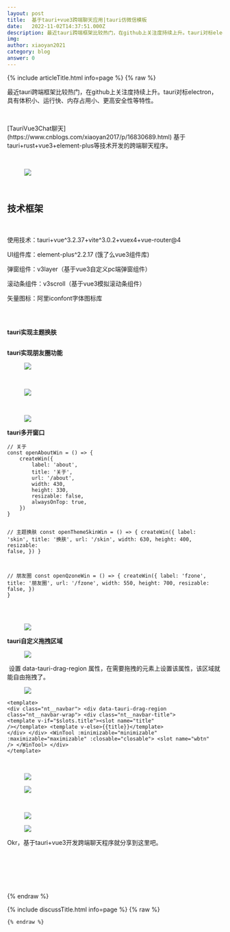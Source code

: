 ```yaml
---
layout: post
title:  基于tauri+vue3跨端聊天应用|tauri仿微信模板
date:   2022-11-02T14:37:51.000Z
description: 最近tauri跨端框架比较热门，在github上关注度持续上升。tauri对标electron，具有体积小、运行快、内存占用小、更高安全性等特性。\[T...
img: 
author: xiaoyan2021
category: blog
answer: 0
---
```

<div class="article-root">
  <div class="article">
    {% include articleTitle.html info=page %}
    {% raw %}
    <div class="article-content"><p>最近tauri跨端框架比较热门，在github上关注度持续上升。tauri对标electron，具有体积小、运行快、内存占用小、更高安全性等特性。</p><p>&nbsp;</p><p>[TauriVue3Chat聊天](https://www.cnblogs.com/xiaoyan2017/p/16830689.html) 基于tauri+rust+vue3+element-plus等技术开发的跨端聊天程序。</p><p>&nbsp;</p><figure class="image"><img src="https://www.samyoc.com/uploads/users/26987/images/1667399402004.png"></figure><p>&nbsp;</p><h2><strong>技术框架</strong></h2><p>&nbsp;</p><p>使用技术：tauri+vue^3.2.37+vite^3.0.2+vuex4+vue-router@4</p><p>UI组件库：element-plus^2.2.17 (饿了么vue3组件库)</p><p>弹窗组件：v3layer（基于vue3自定义pc端弹窗组件）</p><p>滚动条组件：v3scroll（基于vue3模拟滚动条组件）</p><p>矢量图标：阿里iconfont字体图标库</p><p>&nbsp;</p><figure class="image"><img></figure><p><strong>tauri实现主题换肤</strong></p><figure class="image"><img></figure><p><strong>tauri实现朋友圈功能</strong></p><figure class="image"><img src="https://www.samyoc.com/uploads/users/26987/images/1667399652453.png"></figure><p>&nbsp;</p><figure class="image"><img src="https://www.samyoc.com/uploads/users/26987/images/1667399652256.png"></figure><p>&nbsp;</p><figure class="image"><img src="https://www.samyoc.com/uploads/users/26987/images/1667399652256.png"></figure><p><strong>tauri多开窗口</strong></p><pre><code class="language-plaintext">// 关于
const openAboutWin = () =&gt; {
    createWin({
        label: 'about',
        title: '关于',
        url: '/about',
        width: 430,
        height: 330,
        resizable: false,
        alwaysOnTop: true,
    })
}

// 主题换肤
const openThemeSkinWin = () =&gt; {
    createWin({
        label: 'skin',
        title: '换肤',
        url: '/skin',
        width: 630,
        height: 400,
        resizable: false,
    })
}

// 朋友圈
const openQzoneWin = () =&gt; {
    createWin({
        label: 'fzone',
        title: '朋友圈',
        url: '/fzone',
        width: 550,
        height: 700,
        resizable: false,
    })
}</code></pre><p>&nbsp;</p><figure class="image"><img src="https://www.samyoc.com/uploads/users/26987/images/1667399689735.png"></figure><p><strong>tauri自定义拖拽区域</strong></p><figure class="image"><img src="https://img2022.cnblogs.com/blog/1289798/202210/1289798-20221027002719131-235938324.png"></figure><p>&nbsp;设置 data-tauri-drag-region&nbsp;属性，在需要拖拽的元素上设置该属性，该区域就能自由拖拽了。</p><figure class="image"><img src="https://www.samyoc.com/uploads/users/26987/images/1667399772004.png"></figure><pre><code class="language-plaintext">&lt;template&gt;
    &lt;div class="nt__navbar"&gt;
        &lt;div data-tauri-drag-region class="nt__navbar-wrap"&gt;
            &lt;div class="nt__navbar-title"&gt;
                &lt;template v-if="$slots.title"&gt;&lt;slot name="title" /&gt;&lt;/template&gt;
                &lt;template v-else&gt;{{title}}&lt;/template&gt;
            &lt;/div&gt;
        &lt;/div&gt;
        &lt;WinTool :minimizable="minimizable" :maximizable="maximizable" :closable="closable"&gt;
            &lt;slot name="wbtn" /&gt;
        &lt;/WinTool&gt;
    &lt;/div&gt;
&lt;/template&gt;</code></pre><p>&nbsp;</p><figure class="image"><img src="https://www.samyoc.com/uploads/users/26987/images/1667399804737.png"></figure><figure class="image"><img src="https://www.samyoc.com/uploads/users/26987/images/1667399819977.png"></figure><p>&nbsp;</p><figure class="image"><img src="https://www.samyoc.com/uploads/users/26987/images/1667399829057.png"></figure><figure class="image"><img src="https://www.samyoc.com/uploads/users/26987/images/1667399843134.png"></figure><p>Okr，基于tauri+vue3开发跨端聊天程序就分享到这里吧。</p><p>&nbsp;</p><p>&nbsp;</p><p>&nbsp;</p></div>
    {% endraw %}
  </div>

  <div class="discuss-wrapper">
    {% include discussTitle.html info=page %}
    {% raw %}
    
    {% endraw %}
  </div>
<div>
